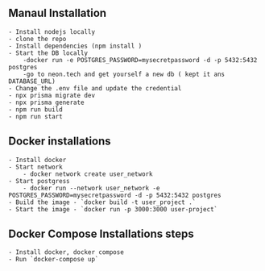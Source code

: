 ## Manaul Installation
    - Install nodejs locally
    - clone the repo
    - Install dependencies (npm install )
    - Start the DB locally
        -docker run -e POSTGRES_PASSWORD=mysecretpassword -d -p 5432:5432 postgres
        -go to neon.tech and get yourself a new db ( kept it ans DATABASE_URL)
    - Change the .env file and update the credential
    - npx prisma migrate dev
    - npx prisma generate
    - npm run build
    - npm run start

## Docker installations
    - Install docker
    - Start network
        - docker network create user_network
    - Start postgress 
        - docker run --network user_network -e POSTGRES_PASSWORD=mysecretpassword -d -p 5432:5432 postgres
    - Build the image - `docker build -t user_project .`
    - Start the image - `docker run -p 3000:3000 user-project`

## Docker Compose Installations steps
    - Install docker, docker compose
    - Run `docker-compose up`